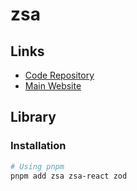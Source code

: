 # zsa

## Links

- [Code Repository](https://github.com/IdoPesok/zsa)
- [Main Website](https://zsa.vercel.app)

## Library

### Installation

```sh
# Using pnpm
pnpm add zsa zsa-react zod
```

